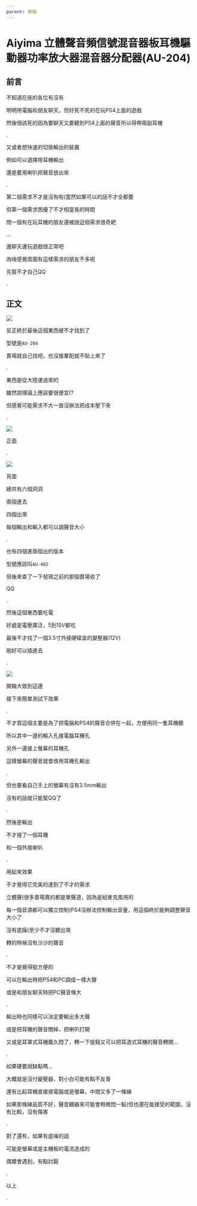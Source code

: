 ```yaml
---
parent: 開箱
---
```


# Aiyima 立體聲音頻信號混音器板耳機驅動器功率放大器混音器分配器(AU-204)

## 前言

不知道在座的各位有沒有

明明用電腦和朋友聊天，但好死不死的在玩PS4上面的遊戲

然後很該死的因為要聊天又要聽到PS4上面的聲音所以得帶兩副耳機

.

又或者想快速的切換輸出的裝置

例如可以選擇用耳機輸出

還是要用喇叭把聲音放出來

.

第二個需求不才是沒有啦(當然如果可以的話不才全都要

但第一個需求困擾了不才相當長的時間

問一個有在玩耳機的朋友還被說這個需求很奇耙

...

邊聊天邊玩遊戲很正常吧

為啥感覺周圍有這樣需求的朋友不多呢

先幫不才自己QQ

.

## 正文

![](res/2021-04-30-00-11-35.png)

反正終於最後這個東西被不才找到了

型號是`AU-204`

賣場就自己找吧，也沒接業配就不貼上來了

.

東西是從大陸運過來的

雖然說理論上應該要很便宜(?

但感覺可能需求不大一直沒辦法把成本壓下來

.

![](res/2021-04-30-00-12-27.png)

正面

.

![](res/2021-04-30-00-12-43.png)

背面

總共有六個洞洞

兩個進去

四個出來

每個輸出和輸入都可以調聲音大小

.

也有四個進兩個出的版本

型號應該叫`AU-402`

但後來查了一下發現之前的那個賣場收了

QQ

.

然後這個東西要吃電

好處是電壓廣泛，5到15V都吃

最後不才找了一個3.5寸外接硬碟盒的變壓器(12V)

剛好可以插進去

.

![](res/2021-04-30-00-13-32.png)

開箱大致到這邊

接下來簡單測試下效果

.

不才買這個主要是為了把電腦和PS4的聲音合併在一起，方便用同一隻耳機聽

所以其中一邊的輸入孔接電腦耳機孔

另外一邊接上螢幕的耳機孔

這樣螢幕的聲音就會改用耳機孔輸出

.

但也要看自己手上的螢幕有沒有3.5mm輸出

沒有的話就只能幫QQ了

.

然後是輸出

不才接了一個耳機

和一個外接喇叭

.

用起來效果

不才覺得它完美的達到了不才的需求

立體聲(很多賣場賣的都是單聲道，因為是給麥克風用的

每一個音源都可以獨立控制(PS4沒辦法控制輸出音量，用這個終於能夠調整聲音大小了

沒有底躁(至少不才沒聽出來

轉的時候沒有沙沙的聲音

.

不才是覺得挺方便的

可以在輸出時把PS4和PC調成一樣大聲

或是和朋友聊天時把PC聲音條大

.

輸出時也同樣可以決定要輸出多大聲

或是把耳機的聲音關掉，把喇叭打開

又或是耳罩式耳機戴久悶了，轉一下旋鈕又可以把耳道式耳機的聲音轉開...

.

如果硬要說缺點嗎...

大概就是沒付變壓器，對小白可能有點不友善

還有比起耳機直接接電腦或是螢幕，中間又多了一條線

如果那條線品質不好，聲音聽器來可能會稍微悶一點(但也還在能接受的範圍，沒有比較，沒有傷害

.

對了還有，如果有底噪的話

可能是螢幕或是主機板的電流造成的

偶爾會遇到，有點討厭

.

以上

.